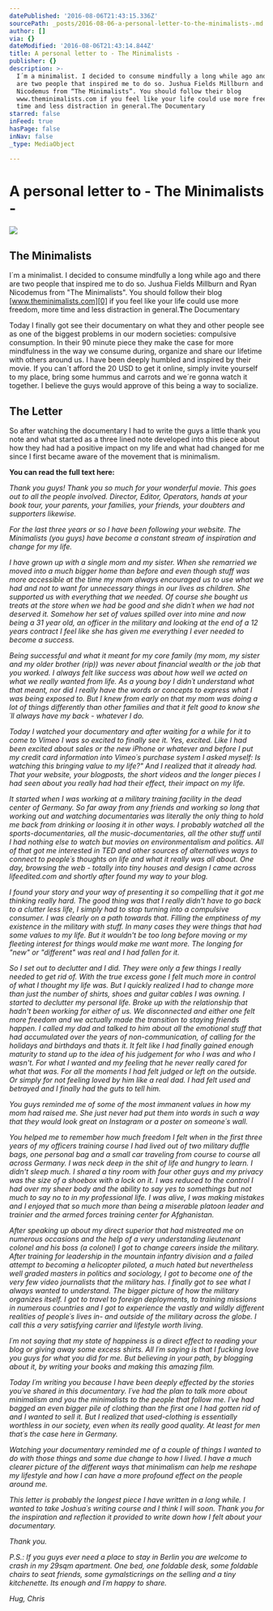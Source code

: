 ```yaml
---
datePublished: '2016-08-06T21:43:15.336Z'
sourcePath: _posts/2016-08-06-a-personal-letter-to-the-minimalists-.md
author: []
via: {}
dateModified: '2016-08-06T21:43:14.844Z'
title: A personal letter to - The Minimalists -
publisher: {}
description: >-
  I´m a minimalist. I decided to consume mindfully a long while ago and there
  are two people that inspired me to do so. Jushua Fields Millburn and Ryan
  Nicodemus from “The Minimalists”. You should follow their blog
  www.theminimalists.com if you feel like your life could use more freedom, more
  time and less distraction in general.The Documentary
starred: false
inFeed: true
hasPage: false
inNav: false
_type: MediaObject

---
```

# A personal letter to - The Minimalists -
![](https://the-grid-user-content.s3-us-west-2.amazonaws.com/7f973e57-e0df-411f-9dff-9f5a43aa9201.jpg)

## **T**he Minimalists

I´m a minimalist. I decided to consume mindfully a long while ago and there are two people that inspired me to do so. Jushua Fields Millburn and Ryan Nicodemus from "The Minimalists". You should follow their blog [www.theminimalists.com][0] if you feel like your life could use more freedom, more time and less distraction in general.**T**he Documentary

Today I finally got see their documentary on what they and other people see as one of the biggest problems in our modern societies: compulsive consumption. In their 90 minute piece they make the case for more mindfulness in the way we consume during, organize and share our lifetime with others around us. I have been deeply humbled and inspired by their movie. If you can´t afford the 20 USD to get it online, simply invite yourself to my place, bring some hummus and carrots and we´re gonna watch it together. I believe the guys would approve of this being a way to socialize.

## **T**he Letter

So after watching the documentary I had to write the guys a little thank you note and what started as a three lined note developed into this piece about how they had had a positive impact on my life and what had changed for me since I first became aware of the movement that is minimalism.

**You can read the full text here:**

_Thank you guys! Thank you so much for your wonderful movie. This goes out to all the people involved. Director, Editor, Operators, hands at your book tour, your parents, your families, your friends, your doubters and supporters likewise._

_For the last three years or so I have been following your website. The Minimalists (you guys) have become a constant stream of inspiration and change for my life._

_I have grown up with a single mom and my sister. When she remarried we moved into a much bigger home than before and even though stuff was more accessible at the time my mom always encouraged us to use what we had and not to want for unnecessary things in our lives as children. She supported us with everything that we needed. Of course she bought us treats at the store when we had be good and she didn´t when we had not deserved it. Somehow her set of values spilled over into mine and now being a 31 year old, an officer in the military and looking at the end of a 12 years contract I feel like she has given me everything I ever needed to become a success._

_Being successful and what it meant for my core family (my mom, my sister and my older brother (rip)) was never about financial wealth or the job that you worked. I always felt like success was about how well we acted on what we really wanted from life. As a young boy I didn´t understand what that meant, nor did I really have the words or concepts to express what I was being exposed to. But I knew from early on that my mom was doing a lot of things differently than other families and that it felt good to know she´ll always have my back - whatever I do._

_Today I watched your documentary and after waiting for a while for it to come to Vimeo I was so excited to finally see it. Yes, excited. Like I had been excited about sales or the new iPhone or whatever and before I put my credit card information into Vimeo´s purchase system I asked myself: Is watching this bringing value to my life?" And I realized that it already had. That your website, your blogposts, the short videos and the longer pieces I had seen about you really had had their effect, their impact on my life._

_It started when I was working at a military training facility in the dead center of Germany. So far away from any friends and working so long that working out and watching documentaries was literally the only thing to hold me back from drinking or loosing it in other ways. I probably watched all the sports-documentaries, all the music-documentaries, all the other stuff until I had nothing else to watch but movies on environmentalism and politics. All of that got me interested in TED and other sources of alternatives ways to connect to people´s thoughts on life and what it really was all about. One day, browsing the web - totally into tiny houses and design I came across lifeedited.com and shortly after found my way to your blog._

_I found your story and your way of presenting it so compelling that it got me thinking really hard. The good thing was that I really didn't have to go back to a clutter less life, I simply had to stop turning into a compulsive consumer. I was clearly on a path towards that. Filling the emptiness of my existence in the military with stuff. In many cases they were things that had some values to my life. But it wouldn't be too long before moving or my fleeting interest for things would make me want more. The longing for "new" or "different" was real and I had fallen for it._

_So I set out to declutter and I did. They were only a few things I really needed to get rid of. With the true excess gone I felt much more in control of what I thought my life was. But I quickly realized I had to change more than just the number of shirts, shoes and guitar cables I was owning. I started to declutter my personal life. Broke up with the relationship that hadn't been working for either of us. We disconnected and either one felt more freedom and we actually made the transition to staying friends happen. I called my dad and talked to him about all the emotional stuff that had accumulated over the years of non-communication, of calling for the holidays and birthdays and thats it. It felt like I had finally gained enough maturity to stand up to the idea of his judgement for who I was and who I wasn't. For what I wanted and my feeling that he never really cared for what that was. For all the moments I had felt judged or left on the outside. Or simply for not feeling loved by him like a real dad. I had felt used and betrayed and I finally had the guts to tell him._

_You guys reminded me of some of the most immanent values in how my mom had raised me. She just never had put them into words in such a way that they would look great on Instagram or a poster on someone´s wall._

_You helped me to remember how much freedom I felt when in the first three years of my officers training course I had lived out of two military duffle bags, one personal bag and a small car traveling from course to course all across Germany. I was neck deep in the shit of life and hungry to learn. I didn't sleep much. I shared a tiny room with four other guys and my privacy was the size of a shoebox with a lock on it. I was reduced to the control I had over my sheer body and the ability to say yes to somethings but not much to say no to in my professional life. I was alive, I was making mistakes and I enjoyed that so much more than being a miserable platoon leader and trainier and the armed forces training center for Afghanistan._

_After speaking up about my direct superior that had mistreated me on numerous occasions and the help of a very understanding lieutenant colonel and his boss (a colonel) I got to change careers inside the military. After training for leadership in the mountain infantry division and a failed attempt to becoming a helicopter piloted, a much hated but nevertheless well graded masters in politics and sociology, I got to become one of the very few video journalists that the military has. I finally got to see what I always wanted to understand. The bigger picture of how the military organizes itself. I got to travel to foreign deployments, to training missions in numerous countries and I got to experience the vastly and wildly different realities of people´s lives in- and outside of the military across the globe. I call this a very satisfying carrier and lifestyle worth living._

_I´m not saying that my state of happiness is a direct effect to reading your blog or giving away some excess shirts. All I´m saying is that I fucking love you guys for what you did for me. But believing in your path, by blogging about it, by writing your books and making this amazing film._

_Today I´m writing you because I have been deeply effected by the stories you´ve shared in this documentary. I´ve had the plan to talk more about minimalism and you the minimalists to the people that follow me. I´ve had bagged an even bigger pile of clothing than the first one I had gotten rid of and I wanted to sell it. But I realized that used-clothing is essentially worthless in our society, even when its really good quality. At least for men that´s the case here in Germany._

_Watching your documentary reminded me of a couple of things I wanted to do with those things and some due change to how I lived. I have a much clearer picture of the different ways that minimalism can help me reshape my lifestyle and how I can have a more profound effect on the people around me._

_This letter is probably the longest piece I have written in a long while. I wanted to take Joshua´s writing course and I think I will soon. Thank you for the inspiration and reflection it provided to write down how I felt about your documentary._

_Thank you._

_P.S.: If you guys ever need a place to stay in Berlin you are welcome to crash in my 29sqm apartment. One bed, one foldable desk, some foldable chairs to seat friends, some gymalsticrings on the selling and a tiny kitchenette. Its enough and I´m happy to share._

_Hug, Chris_

[0]: http://www.theminimalists.com/ "TheMinimalists"